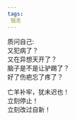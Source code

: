 ```yaml
---
tags:
 铭志
---
```

质问自己:  
又犯病了？  
又在异想天开了？  
脑子是不是让驴踢了？  
好了伤疤忘了疼了？  


亡羊补牢，犹未迟也！  
立刻停止！  
立刻改过自新！


